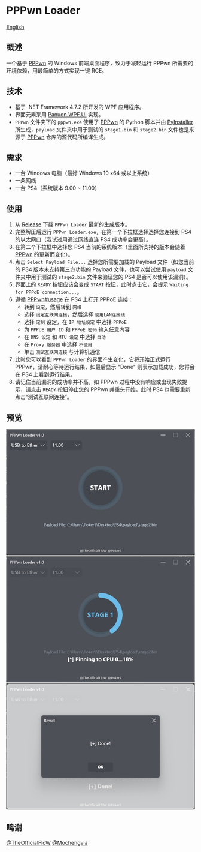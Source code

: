 # PPPwn Loader
[English](README.md)
## 概述
一个基于 [PPPwn](https://github.com/TheOfficialFloW/PPPwn) 的 Windows 前端桌面程序，致力于减轻运行 PPPwn 所需要的环境依赖，用最简单的方式实现一键 RCE。
## 技术
- 基于 .NET Framework 4.7.2 所开发的 WPF 应用程序。
- 界面元素采用 [Panuon.WPF.UI](https://github.com/Panuon/Panuon.WPF.UI) 实现。
- `PPPwn` 文件夹下的 `pppwn.exe` 使用了 [PPPwn](https://github.com/TheOfficialFloW/PPPwn) 的 Python 脚本并由 [PyInstaller](https://pyinstaller.org) 所生成，`payload` 文件夹中用于测试的 `stage1.bin` 和 `stage2.bin` 文件也是来源于 [PPPwn](https://github.com/TheOfficialFloW/PPPwn) 仓库的源代码所编译生成。
## 需求
- 一台 Windows 电脑（最好 Windows 10 x64 或以上系统）
- 一条网线
- 一台 PS4（系统版本 9.00 ~ 11.00）
## 使用
1. 从 [Release](https://github.com/PokersKun/PPPwn-Loader/releases) 下载 `PPPwn Loader` 最新的生成版本。
2. 完整解压后运行 `PPPwn Loader.exe`，在第一个下拉框选择选择您连接到 PS4 的以太网口（我试过用通过网线直连 PS4 成功率会更高）。
3. 在第二个下拉框中选择您 PS4 当前的系统版本（里面所支持的版本会随着 [PPPwn](https://github.com/TheOfficialFloW/PPPwn) 的更新而变化）。
4. 点击 `Select Payload File...` 选择您所需要加载的 Payload 文件（如您当前的 PS4 版本未支持第三方功能的 Payload 文件，也可以尝试使用 `payload` 文件夹中用于测试的 `stage2.bin` 文件来验证您的 PS4 是否可以使用该漏洞）。
5. 界面上的 `READY` 按钮应该会变成 `START` 按钮，此时点击它，会提示 `Waiting for PPPoE connection...`。
6. 遵循 [PPPwn#usage](https://github.com/TheOfficialFloW/PPPwn?tab=readme-ov-file#usage) 在 PS4 上打开 PPPoE 连接：
    - 转到 `设定`，然后转到 `网络`
    - 选择 `设定互联网连接`，然后选择 `使用LAN连接线`
    - 选择 `定制` 设定，在 `IP 地址设定` 中选择 `PPPoE`
    - 为 `PPPoE 用户 ID` 和 `PPPoE 密码` 输入任意内容
    - 在 `DNS 设定` 和 `MTU 设定` 中选择 `自动`
    - 在 `Proxy 服务器` 中选择 `不使用`
    - 单击 `测试互联网连接` 与计算机通信
7. 此时您可以看到 `PPPwn Loader` 的界面产生变化，它将开始正式运行 PPPwn，请耐心等待运行结果，如最后显示 "Done" 则表示加载成功，您将会在 PS4 上看到运行结果。
8. 请记住当前漏洞的成功率并不高，如 PPPwn 过程中没有响应或出现失败提示，请点击 `READY` 按钮停止您的 PPPwn 并重头开始，此时 PS4 也需要重新点击“测试互联网连接”。
## 预览
![preview1](doc/preview1.png)
![preview2](doc/preview2.png)
![preview3](doc/preview3.png)
## 鸣谢
[@TheOfficialFloW](https://github.com/TheOfficialFloW)
[@Mochengvia](https://github.com/Mochengvia)